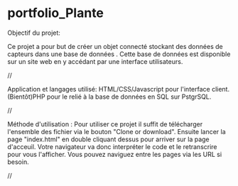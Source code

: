 # portfolio_Plante


Objectif du projet:

Ce projet a pour but de créer un objet connecté stockant des données de capteurs dans une base de données .
Cette base de données est disponible sur un site web en y accédant par une interface utilisateurs.

//

Application et langages utilisé:
HTML/CSS/Javascript pour l'interface client.
(Bientôt)PHP pour le relié à la base de données en SQL sur PstgrSQL.

//


Méthode d'utilisation :
Pour utiliser ce projet il suffit de télécharger l'ensemble des fichier via le bouton "Clone or download".
Ensuite lancer la page "index.html" en double cliquant dessus pour arriver sur la page d'acceuil.
Votre navigateur va donc interpréter le code et le retranscrire pour vous l'afficher.
Vous pouvez naviguez entre les pages via les URL si besoin.

//












